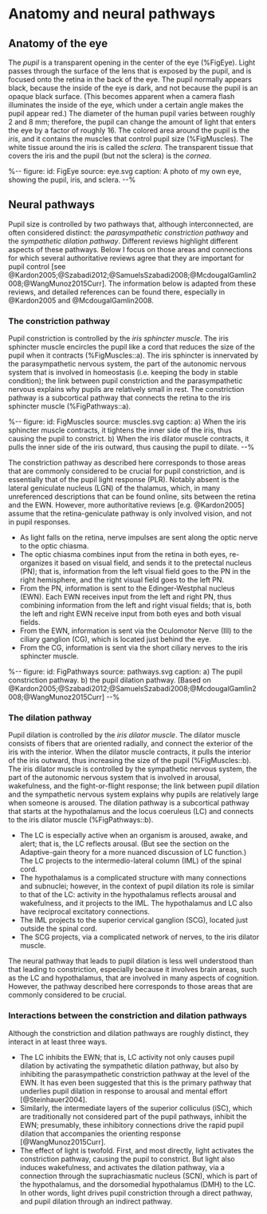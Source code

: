 # Anatomy and neural pathways


## Anatomy of the eye

The *pupil* is a transparent opening in the center of the eye (%FigEye). Light passes through the surface of the lens that is exposed by the pupil, and is focused onto the retina in the back of the eye. The pupil normally appears black, because the inside of the eye is dark, and not because the pupil is an opaque black surface. (This becomes apparent when a camera flash illuminates the inside of the eye, which under a certain angle makes the pupil appear red.) The diameter of the human pupil varies between roughly 2 and 8 mm; therefore, the pupil can change the amount of light that enters the eye by a factor of roughly 16. The colored area around the pupil is the *iris*, and it contains the muscles that control pupil size (%FigMuscles). The white tissue around the iris is called the *sclera*. The transparent tissue that covers the iris and the pupil (but not the sclera) is the *cornea*.


%--
figure:
  id: FigEye
  source: eye.svg
  caption: A photo of my own eye, showing the pupil, iris, and sclera.
--%


## Neural pathways

Pupil size is controlled by two pathways that, although interconnected, are often considered distinct: the *parasympathetic constriction pathway* and the *sympathetic dilation pathway*. Different reviews highlight different aspects of these pathways. Below I focus on those areas and connections for which several authoritative reviews agree that they are important for pupil control [see @Kardon2005;@Szabadi2012;@SamuelsSzabadi2008;@McdougalGamlin2008;@WangMunoz2015Curr]. The information below is adapted from these reviews, and detailed references can be found there, especially in @Kardon2005 and @McdougalGamlin2008.


### The constriction pathway

Pupil constriction is controlled by the *iris sphincter muscle*. The iris sphincter muscle encircles the pupil like a cord that reduces the size of the pupil when it contracts (%FigMuscles::a). The iris sphincter is innervated by the parasympathetic nervous system, the part of the autonomic nervous system that is involved in homeostasis (i.e. keeping the body in stable condition); the link between pupil constriction and the parasympathetic nervous explains why pupils are relatively small in rest. The constriction pathway is a subcortical pathway that connects the retina to the iris sphincter muscle (%FigPathways::a).


%--
figure:
  id: FigMuscles
  source: muscles.svg
  caption: a) When the iris sphincter muscle contracts, it tightens the inner side of the iris, thus causing the pupil to constrict. b) When the iris dilator muscle contracts, it pulls the inner side of the iris outward, thus causing the pupil to dilate.
--%


The constriction pathway as described here corresponds to those areas that are commonly considered to be crucial for pupil constriction, and is essentially that of the pupil light response (PLR). Notably absent is the lateral geniculate nucleus (LGN) of the thalamus, which, in many unreferenced descriptions that can be found online, sits between the retina and the EWN. However, more authoritative reviews [e.g. @Kardon2005] assume that the retina-geniculate pathway is only involved vision, and not in pupil responses.


- As light falls on the retina, nerve impulses are sent along the optic nerve to the optic chiasma.
- The optic chiasma combines input from the retina in both eyes, re-organizes it based on visual field, and sends it to the pretectal nucleus (PN); that is, information from the left visual field goes to the PN in the right hemisphere, and the right visual field goes to the left PN.
- From the PN, information is sent to the Edinger-Westphal nucleus (EWN). Each EWN receives input from the left and right PN, thus combining information from the left and right visual fields; that is, both the left and right EWN receive input from both eyes and both visual fields.
- From the EWN, information is sent via the Oculomotor Nerve (III) to the ciliary ganglion (CG), which is located just behind the eye.
- From the CG, information is sent via the short ciliary nerves to the iris sphincter muscle.


%--
figure:
  id: FigPathways
  source: pathways.svg
  caption: a) The pupil constriction pathway. b) the pupil dilation pathway. [Based on  @Kardon2005;@Szabadi2012;@SamuelsSzabadi2008;@McdougalGamlin2008;@WangMunoz2015Curr]
--%


### The dilation pathway

Pupil dilation is controlled by the *iris dilator muscle*. The dilator muscle consists of fibers that are oriented radially, and connect the exterior of the iris with the interior. When the dilator muscle contracts, it pulls the interior of the iris outward, thus increasing the size of the pupil (%FigMuscles::b). The iris dilator muscle is controlled by the sympathetic nervous system, the part of the autonomic nervous system that is involved in arousal, wakefulness, and the fight-or-flight response; the link between pupil dilation and the sympathetic nervous system explains why pupils are relatively large when someone is aroused. The dilation pathway is a subcortical pathway that starts at the hypothalamus and the locus coeruleus (LC) and connects to the iris dilator muscle (%FigPathways::b).

- The LC is especially active when an organism is aroused, awake, and alert; that is, the LC reflects arousal. (But see the section on the Adaptive-gain theory for a more nuanced discussion of LC function.) The LC projects to the intermedio-lateral column (IML) of the spinal cord.
- The hypothalamus is a complicated structure with many connections and subnuclei; however, in the context of pupil dilation its role is similar to that of the LC: activity in the hypothalamus reflects arousal and wakefulness, and it projects to the IML. The hypothalamus and LC also have reciprocal excitatory connections.
- The IML projects to the superior cervical ganglion (SCG), located just outside the spinal cord.
- The SCG projects, via a complicated network of nerves, to the iris dilator muscle.

The neural pathway that leads to pupil dilation is less well understood than that leading to constriction, especially because it involves brain areas, such as the LC and hypothalamus, that are involved in many aspects of cognition. However, the pathway described here corresponds to those areas that are commonly considered to be crucial.


### Interactions between the constriction and dilation pathways

Although the constriction and dilation pathways are roughly distinct, they interact in at least three ways.

- The LC inhibits the EWN; that is, LC activity not only causes pupil dilation by activating the sympathetic dilation pathway, but also by inhibiting the parasympathetic constriction pathway at the level of the EWN. It has even been suggested that this is the primary pathway that underlies pupil dilation in response to arousal and mental effort [@Steinhauer2004].
- Similarly, the intermediate layers of the superior colliculus (iSC), which are traditionally not considered part of the pupil pathways, inhibit the EWN; presumably, these inhibitory connections drive the rapid pupil dilation that accompanies the orienting response [@WangMunoz2015Curr].
- The effect of light is twofold. First, and most directly, light activates the constriction pathway, causing the pupil to constrict. But light also induces wakefulness, and activates the dilation pathway, via a connection through the suprachiasmatic nucleus (SCN), which is part of the hypothalamus, and the dorsomedial hypothalamus (DMH) to the LC. In other words, light drives pupil constriction through a direct pathway, and pupil dilation through an indirect pathway.
